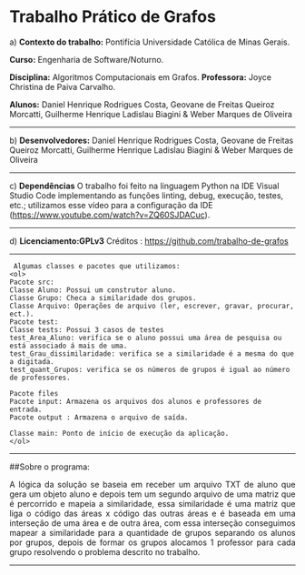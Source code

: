 # Trabalho Prático de Grafos

a) **Contexto do trabalho:** Pontifícia Universidade Católica de Minas Gerais. 

**Curso:** Engenharia de Software/Noturno. 

**Disciplina:** Algoritmos Computacionais em Grafos. **Professora:** Joyce Christina de Paiva Carvalho. 

**Alunos:** Daniel Henrique Rodrigues Costa, Geovane de Freitas Queiroz Morcatti, Guilherme Henrique Ladislau Biagini & Weber Marques de Oliveira

---------------------------------------------------------------------------------------------------------------------------------
 
b) **Desenvolvedores:** Daniel Henrique Rodrigues Costa, Geovane de Freitas Queiroz Morcatti, Guilherme Henrique Ladislau Biagini & Weber Marques de Oliveira

---------------------------------------------------------------------------------------------------------------------------------
 
c) **Dependências** O trabalho foi feito na linguagem Python na IDE Visual Studio Code implementando as funções linting, debug, execução, testes, etc.; utilizamos esse vídeo para a configuração da IDE (https://www.youtube.com/watch?v=ZQ60SJDACuc).

---------------------------------------------------------------------------------------------------------------------------------

d) **Licenciamento:GPLv3** Créditos : https://github.com/trabalho-de-grafos

---------------------------------------------------------------------------------------------------------------------------------

```
 Algumas classes e pacotes que utilizamos:
<ol>
Pacote src:
Classe Aluno: Possui um construtor aluno.
Classe Grupo: Checa a similaridade dos grupos.
Classe Arquivo: Operações de arquivo (ler, escrever, gravar, procurar, ect.).
Pacote test:
Classe tests: Possui 3 casos de testes
test_Area_Aluno: verifica se o aluno possui uma área de pesquisa ou está associado á mais de uma.
test_Grau_dissimilaridade: verifica se a similaridade é a mesma do que a digitada.
test_quant_Grupos: verifica se os números de grupos é igual ao número de professores. 

Pacote files 
Pacote input: Armazena os arquivos dos alunos e professores de entrada.
Pacote output : Armazena o arquivo de saída.

Classe main: Ponto de início de execução da aplicação.
</ol>
```

---------------------------------------------------------------------------------------------------------------------------------

##Sobre o programa:
<p align="justify"> A lógica da solução se baseia em receber um arquivo TXT de aluno que gera um objeto aluno e depois tem um segundo arquivo de uma matriz que é percorrido e mapeia a similaridade, essa similaridade é uma matriz que liga o código das áreas x código das outras áreas e é baseada em uma interseção de uma área e de outra área, com essa interseção conseguimos mapear a similaridade para a quantidade de grupos separando os alunos por grupos, depois de formar os grupos alocamos 1 professor para cada grupo resolvendo o problema descrito no trabalho.</p>



--------------------------------------------------------------------------------------------------------------------------------------
